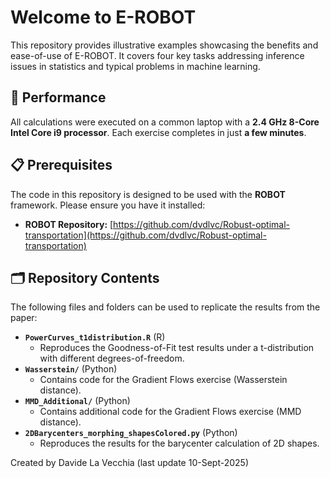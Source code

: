 # Welcome to E-ROBOT

This repository provides illustrative examples showcasing the benefits and ease-of-use of E-ROBOT. It covers four key tasks addressing inference issues in statistics and typical problems in machine learning.

## 🚀 Performance

All calculations were executed on a common laptop with a **2.4 GHz 8-Core Intel Core i9 processor**. Each exercise completes in just **a few minutes**.

## 📋 Prerequisites

The code in this repository is designed to be used with the **ROBOT** framework. Please ensure you have it installed:
*   **ROBOT Repository:** [https://github.com/dvdlvc/Robust-optimal-transportation](https://github.com/dvdlvc/Robust-optimal-transportation)

## 🗂 Repository Contents

The following files and folders can be used to replicate the results from the paper:

*   **`PowerCurves_t1distribution.R`** (R)
    *   Reproduces the Goodness-of-Fit test results under a t-distribution with different degrees-of-freedom.
*   **`Wasserstein/`** (Python)
    *   Contains code for the Gradient Flows exercise (Wasserstein distance).
*   **`MMD_Additional/`** (Python)
    *   Contains additional code for the Gradient Flows exercise (MMD distance).
*   **`2DBarycenters_morphing_shapesColored.py`** (Python)
    *   Reproduces the results for the barycenter calculation of 2D shapes.
 
Created by Davide La Vecchia (last update 10-Sept-2025)
